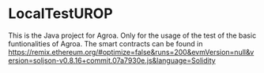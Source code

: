 # LocalTestUROP
This is the Java project for Agroa. Only for the usage of the test of the basic funtionalities of Agroa.
The smart contracts can be found in https://remix.ethereum.org/#optimize=false&runs=200&evmVersion=null&version=soljson-v0.8.16+commit.07a7930e.js&language=Solidity
